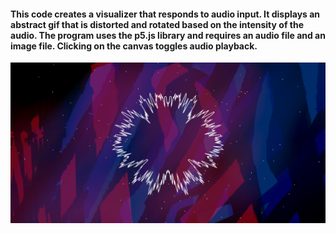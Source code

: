#### This code creates a visualizer that responds to audio input. It displays an abstract gif that is distorted and rotated based on the intensity of the audio. The program uses the p5.js library and requires an audio file and an image file. Clicking on the canvas toggles audio playback.

![My Image](1.png)
